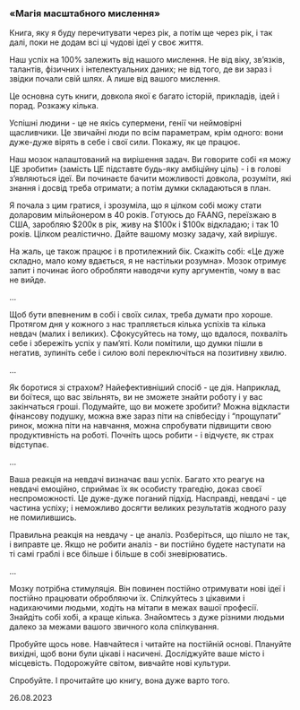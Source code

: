 ### «Магія масштабного мислення»

Книга, яку я буду перечитувати через рік, а потім ще через рік, і так далі, поки не додам всі ці чудові ідеї у своє життя.

Наш успіх на 100% залежить від нашого мислення. Не від віку, звʼязків, талантів, фізичних і інтелектуальних даних; не від того, де ви зараз і звідки почали свій шлях. А лише від вашого мислення.

Це основна суть книги, довкола якої є багато історій, прикладів, ідей і порад. Розкажу кілька.

Успішні людини - це не якісь супермени, генії чи неймовірні щасливчики. Це звичайні люди по всім параметрам, крім одного: вони дуже-дуже вірять в себе і свої сили. Покажу, як це працює.

Наш мозок налаштований на вирішення задач. Ви говорите собі «я можу ЦЕ зробити» (замість ЦЕ підставте будь-яку амбіційну ціль) - і в голові зʼявляються ідеї. Ви починаєте бачити можливості довкола, розуміти, які знання і досвід треба отримати; а потім думки складаються в план.

Я почала з цим гратися, і зрозуміла, що я цілком собі можу стати доларовим мільйонером в 40 років. Готуюсь до FAANG, переїзжаю в США, заробляю $200к в рік, живу на $100к і $100к відкладаю; і так 10 років. Цілком реалістично. Дайте вашому мозку задачу, хай вирішує.

На жаль, це також працює і в протилежний бік. Скажіть собі: «Це дуже складно, мало кому вдається, я не настільки розумна». Мозок отримує запит і починає його обробляти наводячи купу аргументів, чому в вас не вийде.

…

Щоб бути впевненим в собі і своїх силах, треба думати про хороше. Протягом дня у кожного з нас трапляється кілька успіхів та кілька невдач (малих і великих). Сфокусуйтесь на тому, що вдалося, похваліть себе і збережіть успіх у памʼяті. Коли помітили, що думки пішли в негатив, зупиніть себе і силою волі переключіться на позитивну хвилю.

…

Як боротися зі страхом? Найефективніший спосіб - це дія. Наприклад, ви боїтеся, що вас звільнять, ви не зможете знайти роботу і у вас закінчаться гроші. Подумайте, що ви можете зробити? Можна відкласти фінансову подушку, можна вже зараз піти на співбесіду і “прощупати” ринок, можна піти на навчання, можна спробувати підвищити свою продуктивність на роботі. Почніть щось робити - і відчуєте, як страх відступає.

…

Ваша реакція на невдачі визначає ваш успіх. Багато хто реагує на невдачі емоційно, сприймає їх як особисту трагедію, доказ своєї неспроможності. Це дуже-дуже поганий підхід. Насправді, невдачі - це частина успіху; і неможливо досягти великих результатів жодного разу не помилившись.

Правильна реакція на невдачу - це аналіз. Розберіться, що пішло не так, і виправте це. Якщо не робити аналіз - ви постійно будете наступати на ті самі граблі і все більше і більше в собі зневірюватись.

…

Мозку потрібна стимуляція. Він повинен постійно отримувати нові ідеї і постійно працювати обробляючи їх. Спілкуйтесь з цікавими і надихаючими людьми, ходіть на мітапи в межах вашої професії. Знайдіть собі хобі, а краще кілька. Знайомтесь з дуже різними людьми далеко за межами вашого звичного кола спілкування.

Пробуйте щось нове. Навчайтеся і читайте на постійній основі. Плануйте вихідні, щоб вони були цікаві і насичені. Досліджуйте ваше місто і місцевість. Подорожуйте світом, вивчайте нові культури.

Спробуйте.
І прочитайте цю книгу, вона дуже варто того.

26.08.2023
